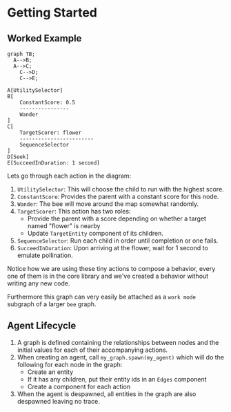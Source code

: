 # Getting Started
<!-- keep all code references in sync with docs please -->

## Worked Example

```mermaid
graph TB;
  A-->B;
  A-->C;
	C-->D;
	C-->E;

A[UtilitySelector]
B[
	ConstantScore: 0.5
	----------------
	Wander
]
C[
	TargetScorer: flower
	------------------------
	SequenceSelector
]
D[Seek]
E[SucceedInDuration: 1 second]
```

Lets go through each action in the diagram:

1. `UtilitySelector`: This will choose the child to run with the highest score.
2. `ConstantScore`: Provides the parent with a constant score for this node.
3. `Wander`: The bee will move around the map somewhat randomly.
4. `TargetScorer`: This action has two roles:
   - Provide the parent with a score depending on whether a target named "flower" is nearby
   - Update `TargetEntity` component of its children.
5. `SequenceSelector`: Run each child in order until completion or one fails.
6. `SucceedInDuration`: Upon arriving at the flower, wait for 1 second to emulate pollination.


Notice how we are using these tiny actions to compose a behavior, every one of them is in the core library and we've created a behavior without writing any new code.

Furthermore this graph can very easily be attached as a `work mode` subgraph of a larger `bee` graph.


## Agent Lifecycle

1. A graph is defined containing the relationships between nodes and the initial values for each of their accompanying actions.
2. When creating an agent, call `my_graph.spawn(my_agent)` which will do the following for each node in the graph:
	- Create an entity
	- If it has any children, put their entity ids in an `Edges` component
	- Create a component for each action
3. When the agent is despawned, all entities in the graph are also despawned leaving no trace.